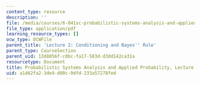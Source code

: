 ```yaml
---
content_type: resource
description: ''
file: /media/courses/6-041sc-probabilistic-systems-analysis-and-applied-probability-fall-2013/a1462fa23de9d08c0dfd233a57278fed_MIT6_041SCF13_L02.pdf
file_type: application/pdf
learning_resource_types: []
ocw_type: OCWFile
parent_title: 'Lecture 2: Conditioning and Bayes'' Rule'
parent_type: CourseSection
parent_uid: 13d8856f-c0bc-fa17-583d-d3dd142ca31a
resourcetype: Document
title: Probabilistic Systems Analysis and Applied Probability, Lecture 2
uid: a1462fa2-3de9-d08c-0dfd-233a57278fed
---
```

